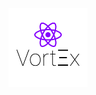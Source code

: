 <div align="center" >
<img width="25%" src="https://raw.githubusercontent.com/Horyus/vort_x-components/master/.assets/vortex-components.png">
</div>
